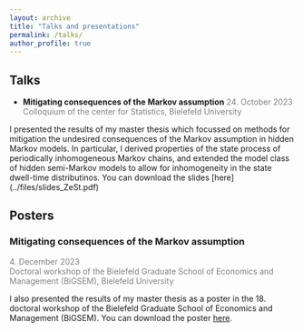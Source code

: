 ```yaml
---
layout: archive
title: "Talks and presentations"
permalink: /talks/
author_profile: true
---
```

## Talks
- **Mitigating consequences of the Markov assumption**
<span style="color:grey">24. October 2023<br>
Colloquium of the center for Statistics, Bielefeld University
</span>
I presented the results of my master thesis which focussed on methods for mitigation the undesired consequences of the Markov assumption in hidden Markov models. In particular, I derived properties of the state process of periodically inhomogeneous Markov chains, and extended the model class of hidden semi-Markov models to allow for inhomogeneity in the state dwell-time distributinos. You can download the slides [here](../files/slides_ZeSt.pdf)


## Posters

### Mitigating consequences of the Markov assumption

<span style="color:grey">4. December 2023<br>
Doctoral workshop of the Bielefeld Graduate School of Economics and Management (BiGSEM), Bielefeld University
</span>

I also presented the results of my master thesis as a poster in the 18. doctoral workshop of the Bielefeld Graduate School of Economics and Management (BiGSEM). You can download the poster [here](../files/Poster_BIGSEM_workshop_Koslik.pdf).


